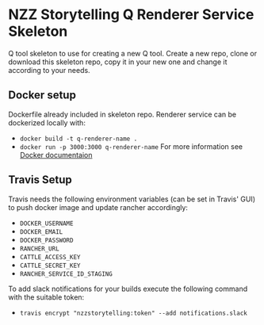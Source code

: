 # NZZ Storytelling Q Renderer Service Skeleton

Q tool skeleton to use for creating a new Q tool. Create a new repo, clone or download this skeleton repo, copy it in your new one and change it according to your needs.

## Docker setup
Dockerfile already included in skeleton repo. Renderer service can be dockerized locally with:
* `docker build -t q-renderer-name .`
* `docker run -p 3000:3000 q-renderer-name`
For more information see [Docker documentaion](https://docs.docker.com/)

## Travis Setup
Travis needs the following environment variables (can be set in Travis' GUI) to push docker image and update rancher accordingly:
* `DOCKER_USERNAME`
* `DOCKER_EMAIL`
* `DOCKER_PASSWORD`
* `RANCHER_URL`
* `CATTLE_ACCESS_KEY`
* `CATTLE_SECRET_KEY`
* `RANCHER_SERVICE_ID_STAGING`

To add slack notifications for your builds execute the following command with the suitable token:
* `travis encrypt "nzzstorytelling:token" --add notifications.slack`
 
